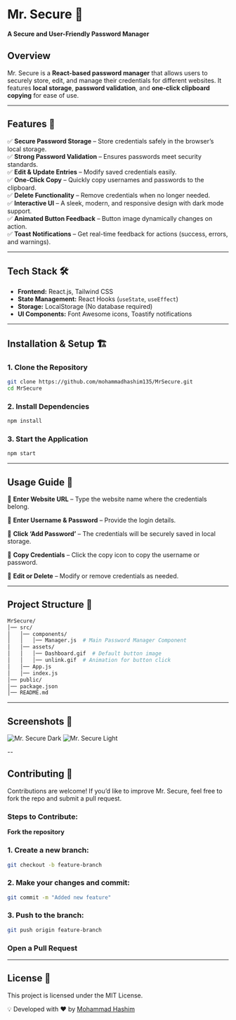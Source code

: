 # **Mr. Secure** 🔐  
**A Secure and User-Friendly Password Manager**  

## **Overview**  
Mr. Secure is a **React-based password manager** that allows users to securely store, edit, and manage their credentials for different websites. It features **local storage**, **password validation**, and **one-click clipboard copying** for ease of use.  

---

## **Features** 🚀  
✅ **Secure Password Storage** – Store credentials safely in the browser’s local storage.  
✅ **Strong Password Validation** – Ensures passwords meet security standards.  
✅ **Edit & Update Entries** – Modify saved credentials easily.  
✅ **One-Click Copy** – Quickly copy usernames and passwords to the clipboard.  
✅ **Delete Functionality** – Remove credentials when no longer needed.  
✅ **Interactive UI** – A sleek, modern, and responsive design with dark mode support.  
✅ **Animated Button Feedback** – Button image dynamically changes on action.  
✅ **Toast Notifications** – Get real-time feedback for actions (success, errors, and warnings).  

---

## **Tech Stack** 🛠  
- **Frontend:** React.js, Tailwind CSS  
- **State Management:** React Hooks (`useState`, `useEffect`)  
- **Storage:** LocalStorage (No database required)  
- **UI Components:** Font Awesome icons, Toastify notifications  

---

## **Installation & Setup** 🏗  
### **1. Clone the Repository**  
```bash
git clone https://github.com/mohammadhashim135/MrSecure.git
cd MrSecure
```


### **2. Install Dependencies**
```bash
npm install
```

### **3. Start the Application**
```bash
npm start
```
---

## **Usage Guide** 📝
🔹 **Enter Website URL** – Type the website name where the credentials belong.

🔹 **Enter Username & Password** – Provide the login details.

🔹 **Click ‘Add Password’** – The credentials will be securely saved in local storage.

🔹 **Copy Credentials** – Click the copy icon to copy the username or password.

🔹 **Edit or Delete** – Modify or remove credentials as needed.

---

## **Project Structure** 📂
```bash
MrSecure/
│── src/
│   │── components/
│   │   │── Manager.js  # Main Password Manager Component
│   │── assets/
│   │   │── Dashboard.gif  # Default button image
│   │   │── unlink.gif  # Animation for button click
│   │── App.js
│   │── index.js
│── public/
│── package.json
│── README.md
```
---

## **Screenshots 📸**


![Mr. Secure Dark](https://github.com/user-attachments/assets/00ff9c68-1311-461b-bd7b-d65c3d9ec45c)
![Mr. Secure Light](https://github.com/user-attachments/assets/ea237ecd-9c3b-45d7-ac7e-77a6d14b6649)

--
## **Contributing** 🤝
Contributions are welcome! If you’d like to improve Mr. Secure, feel free to fork the repo and submit a pull request.

### **Steps to Contribute:**
**Fork the repository**
### **1. Create a new branch:**
```bash
git checkout -b feature-branch
```

### **2. Make your changes and commit:**

```bash
git commit -m "Added new feature"
```
### **3. Push to the branch:**
```bash
git push origin feature-branch
```
### **Open a Pull Request**
---
## **License** 📜
This project is licensed under the MIT License.

💡 Developed with ❤️ by [Mohammad Hashim](https://github.com/mohammadhashim135/MrSecure.git)

